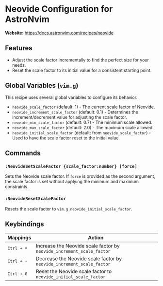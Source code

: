 # Neovide Configuration for AstroNvim

**Website:** <https://docs.astronvim.com/recipes/neovide>

## Features

- Adjust the scale factor incrementally to find the perfect size for your needs.
- Reset the scale factor to its initial value for a consistent starting point.

## Global Variables (`vim.g`)

This recipe uses several global variables to configure its behavior.

- `neovide_scale_factor` (default: 1) - The current scale factor of Neovide.
- `neovide_increment_scale_factor` (default: 0.1) - Determines the increment/decrement value for adjusting the scale factor.
- `neovide_min_scale_factor` (default: 0.7) - The minimum scale allowed.
- `neovide_max_scale_factor` (default: 2.0) - The maximum scale allowed.
- `neovide_initial_scale_factor` (default: from `neovide_scale_factor`) - Used to have the scale factor reset to the initial value.

## Commands

### `:NeovideSetScaleFactor {scale_factor:number} [force]`

Sets the Neovide scale factor. If `force` is provided as the second argument, the scale factor is set without applying the minimum and maximum constraints.

### `:NeovideResetScaleFactor`

Resets the scale factor to `vim.g.neovide_initial_scale_factor`.

## Keybindings

| Mappings   | Action                                                                |
| ---------- | --------------------------------------------------------------------- |
| `Ctrl + =` | Increase the Neovide scale factor by `neovide_increment_scale_factor` |
| `Ctrl + -` | Decrease the Neovide scale factor by `neovide_increment_scale_factor` |
| `Ctrl + 0` | Reset the Neovide scale factor to `neovide_initial_scale_factor`      |

<!-- vim: set ft=markdown: -->